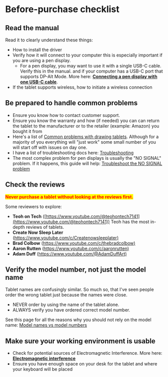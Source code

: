# Before-purchase checklist

## Read the manual

Read it to clearly understand these things:

* How to install the driver&#x20;
* Verify how it will connect to your computer this is especially important if you are using a pen display.
  * For a pen display, you may want to use it with a single USB-C cable. Verify this in the manual. and if your computer has a USB-C port that supports DP-Alt Mode. More here: [**Connecting a pen display with one USB-C cable**](../guides/connections-and-cabling/connecting-a-pen-display.md).
* If the tablet supports wireless, how to initiate a wireless connection &#x20;

## **Be prepared to handle common problems**

* Ensure you know how to contact customer support.&#x20;
* Ensure you know the warranty and how (if needed) you can can return the tablet to the manufacturer or to the retailer (example: Amazon) you bought it from&#x20;
* Here's a list of [Common problems with drawing tablets](../troubleshooting/common-problems-with-drawing-tablets.md). Although for a majority of you everything will "just work" some small number of you will start off with issues on day one.
* I have a list of troubleshooting docs here: [Troubleshooting](../troubleshooting/)&#x20;
* The most complex problem for pen displays is usually the "NO SIGNAL" problem. If it happens, this guide will help: [Troubleshoot the NO SIGNAL problem](../troubleshooting/troubleshoot-no-signal.md)  &#x20;

## Check the reviews&#x20;

<mark style="color:red;">**Never purchase a tablet without looking at the reviews first.**</mark>

Some reviewers to explore:

* **Teoh on Tech** ([https://www.youtube.com/@teohontech7141](https://www.youtube.com/@teohontech7141)) Teoh has the most in-depth reviews of tablets.
* **Create Now Sleep Later** ([https://www.youtube.com/c/Createnowsleeplater)](https://www.youtube.com/c/Createnowsleeplater)
* **Brad Colbow** ([https://www.youtube.com/c/thebradcolbow)](https://www.youtube.com/c/thebradcolbow)
* **Aaron Rutten** ([https://www.youtube.com/c/aaronrutten)](https://www.youtube.com/c/aaronrutten)
* **Adam Duff** ([https://www.youtube.com/@AdamDuffArt) ](https://www.youtube.com/@AdamDuffArt)

## Verify the model number, not just the model name

Tablet names are confusingly similar. So much so, that I've seen people order the wrong tablet just because the names were close.

* NEVER order by using the name of the tablet alone.
* ALWAYS verify you have ordered correct model number.

See this page for all the reasons why you should not rely on the model name: [Model names vs model numbers](../guides/general/model-names-vs-model-numbers.md)&#x20;

## Make sure your working environment is usable

* Check for potential sources of Electromagnetic Interference. More here: [**Electromagnetic interference**](../guides/general/electromagnetic-interference.md)&#x20;
* Ensure you have enough space on your desk for the tablet and  where your keyboard will be placed

